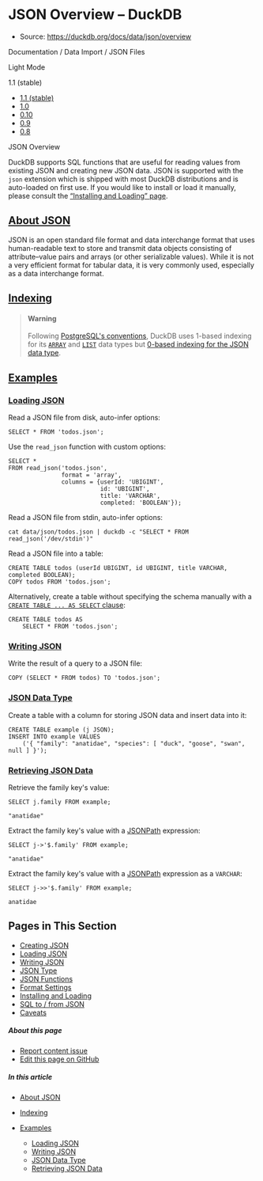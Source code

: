 # JSON Overview – DuckDB

* Source: <https://duckdb.org/docs/data/json/overview>

Documentation / Data Import / JSON Files  


Light Mode

1.1 (stable)

* [1.1 (stable)](https://duckdb.org/docs/data/json/overview.html)
* [1.0](https://duckdb.org/docs/archive/1.0/data/json/overview)
* [0.10](https://duckdb.org/docs/archive/0.10/data/json/overview)
* [0.9](https://duckdb.org/docs/archive/0.9/data/json/overview)
* [0.8](https://duckdb.org/docs/archive/0.8/data/json/overview)

JSON Overview

DuckDB supports SQL functions that are useful for reading values from existing JSON and creating new JSON data. JSON is supported with the `json` extension which is shipped with most DuckDB distributions and is auto-loaded on first use. If you would like to install or load it manually, please consult the [“Installing and Loading” page](https://duckdb.org/docs/data/json/installing_and_loading.html).

## [About JSON](https://duckdb.org/docs/data/json/overview#about-json)

JSON is an open standard file format and data interchange format that uses human-readable text to store and transmit data objects consisting of attribute–value pairs and arrays (or other serializable values). While it is not a very efficient format for tabular data, it is very commonly used, especially as a data interchange format.

## [Indexing](https://duckdb.org/docs/data/json/overview#indexing)

> #### Warning
>
> Following [PostgreSQL's conventions](https://duckdb.org/docs/sql/dialect/postgresql_compatibility.html), DuckDB uses 1-based indexing for its [`ARRAY`](https://duckdb.org/docs/sql/data_types/array.html) and [`LIST`](https://duckdb.org/docs/sql/data_types/list.html) data types but [0-based indexing for the JSON data type](https://www.postgresql.org/docs/17/functions-json.html#FUNCTIONS-JSON-PROCESSING).

## [Examples](https://duckdb.org/docs/data/json/overview#examples)

### [Loading JSON](https://duckdb.org/docs/data/json/overview#loading-json)

Read a JSON file from disk, auto-infer options:

```
SELECT * FROM 'todos.json';
```

Use the `read_json` function with custom options:

```
SELECT *
FROM read_json('todos.json',
               format = 'array',
               columns = {userId: 'UBIGINT',
                          id: 'UBIGINT',
                          title: 'VARCHAR',
                          completed: 'BOOLEAN'});
```

Read a JSON file from stdin, auto-infer options:

```
cat data/json/todos.json | duckdb -c "SELECT * FROM read_json('/dev/stdin')"
```

Read a JSON file into a table:

```
CREATE TABLE todos (userId UBIGINT, id UBIGINT, title VARCHAR, completed BOOLEAN);
COPY todos FROM 'todos.json';
```

Alternatively, create a table without specifying the schema manually with a [`CREATE TABLE ... AS SELECT` clause](https://duckdb.org/docs/sql/statements/create_table.html#create-table--as-select-ctas):

```
CREATE TABLE todos AS
    SELECT * FROM 'todos.json';
```

### [Writing JSON](https://duckdb.org/docs/data/json/overview#writing-json)

Write the result of a query to a JSON file:

```
COPY (SELECT * FROM todos) TO 'todos.json';
```

### [JSON Data Type](https://duckdb.org/docs/data/json/overview#json-data-type)

Create a table with a column for storing JSON data and insert data into it:

```
CREATE TABLE example (j JSON);
INSERT INTO example VALUES
    ('{ "family": "anatidae", "species": [ "duck", "goose", "swan", null ] }');
```

### [Retrieving JSON Data](https://duckdb.org/docs/data/json/overview#retrieving-json-data)

Retrieve the family key's value:

```
SELECT j.family FROM example;
```

```
"anatidae"
```

Extract the family key's value with a [JSONPath](https://goessner.net/articles/JsonPath/) expression:

```
SELECT j->'$.family' FROM example;
```

```
"anatidae"
```

Extract the family key's value with a [JSONPath](https://goessner.net/articles/JsonPath/) expression as a `VARCHAR`:

```
SELECT j->>'$.family' FROM example;
```

```
anatidae
```

## Pages in This Section

* [Creating JSON](https://duckdb.org/docs/data/json/creating_json)
* [Loading JSON](https://duckdb.org/docs/data/json/loading_json)
* [Writing JSON](https://duckdb.org/docs/data/json/writing_json)
* [JSON Type](https://duckdb.org/docs/data/json/json_type)
* [JSON Functions](https://duckdb.org/docs/data/json/json_functions)
* [Format Settings](https://duckdb.org/docs/data/json/format_settings)
* [Installing and Loading](https://duckdb.org/docs/data/json/installing_and_loading)
* [SQL to / from JSON](https://duckdb.org/docs/data/json/sql_to_and_from_json)
* [Caveats](https://duckdb.org/docs/data/json/caveats)

##### About this page

* [Report content issue](https://github.com/duckdb/duckdb-web/issues/new?title=Issue%20found%20on%20page%20%27JSON%20Overview%27\&body=%0A%3E%20Please%20describe%20the%20problem%20you%20encountered%20in%20the%20DuckDB%20documentation%20and%20include%20the%20%22Page%20URL%22%20link%20shown%20below.%0A%3E%20Note:%20only%20create%20an%20issue%20if%20you%20wish%20to%20report%20a%20problem%20with%20the%20DuckDB%20documentation.%20For%20questions%20about%20DuckDB%20or%20the%20use%20of%20certain%20DuckDB%20features,%20use%20\[GitHub%20Discussions]\(https://github.com/duckdb/duckdb/discussions/\),%20\[Stack%20Overflow]\(https://stackoverflow.com/questions/tagged/duckdb\),%20or%20\[Discord]\(https://discord.duckdb.org/\).%0A%0APage%20URL:%20%3Chttps://duckdb.org/docs/data/json/overview.html%3E%0A "Create GitHub issue")
* [Edit this page on GitHub](https://github.com/duckdb/duckdb-web/edit/main/docs/data/json/overview.md "Go to GitHub")

##### In this article

* [About JSON](https://duckdb.org/docs/data/json/overview#about-json)

* [Indexing](https://duckdb.org/docs/data/json/overview#indexing)

* [Examples](https://duckdb.org/docs/data/json/overview#examples)

  * [Loading JSON](https://duckdb.org/docs/data/json/overview#loading-json)
  * [Writing JSON](https://duckdb.org/docs/data/json/overview#writing-json)
  * [JSON Data Type](https://duckdb.org/docs/data/json/overview#json-data-type)
  * [Retrieving JSON Data](https://duckdb.org/docs/data/json/overview#retrieving-json-data)
